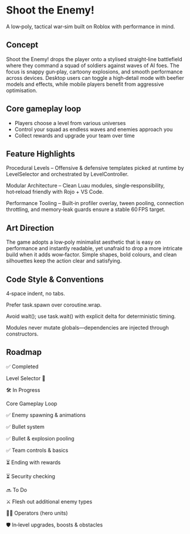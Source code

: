 # Shoot the Enemy!

A low‑poly, tactical war‑sim built on Roblox with performance in mind.

## Concept

Shoot the Enemy! drops the player onto a stylised straight‑line battlefield where they command a squad of soldiers against waves of AI foes. The focus is snappy gun‑play, cartoony explosions, and smooth performance across devices. Desktop users can toggle a high‑detail mode with beefier models and effects, while mobile players benefit from aggressive optimisation.

## Core gameplay loop

- Players choose a level from various universes
- Control your squad as endless waves and enemies approach you
- Collect rewards and upgrade your team over time

## Feature Highlights

Procedural Levels – Offensive & defensive templates picked at runtime by LevelSelector and orchestrated by LevelController.

Modular Architecture – Clean Luau modules, single‑responsibility, hot‑reload friendly with Rojo + VS Code.

Performance Tooling – Built‑in profiler overlay, tween pooling, connection throttling, and memory‑leak guards ensure a stable 60 FPS target.

## Art Direction

The game adopts a low‑poly minimalist aesthetic that is easy on performance and instantly readable, yet unafraid to drop a more intricate build when it adds wow‑factor. Simple shapes, bold colours, and clean silhouettes keep the action clear and satisfying.

## Code Style & Conventions

4‑space indent, no tabs.

Prefer task.spawn over coroutine.wrap.

Avoid wait(); use task.wait() with explicit delta for deterministic timing.

Modules never mutate globals—dependencies are injected through constructors.

## Roadmap

✅ Completed

Level Selector 🎯

🛠️ In Progress

Core Gameplay Loop

✅ Enemy spawning & animations

✅ Bullet system

✅ Bullet & explosion pooling

✅ Team controls & basics

⏳ Ending with rewards

⏳ Security checking

🔜 To Do

⚔️ Flesh out additional enemy types

👩‍✈️ Operators (hero units)

🛡️ In‑level upgrades, boosts & obstacles
